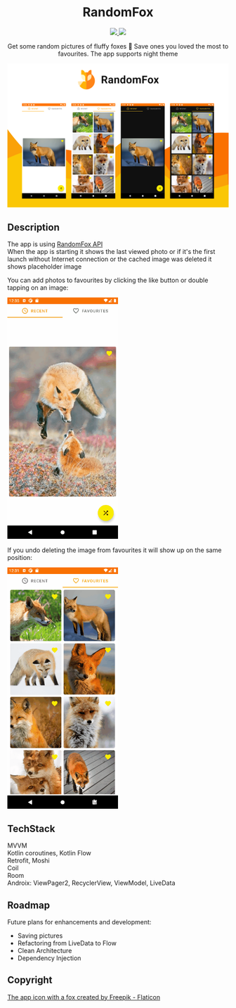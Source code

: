 <h1 align="center">RandomFox</h1>
<p align="center">
  <a href="https://github.com/taasonei/RandomFox/blob/master/README.ru.md">
    <img src="https://img.shields.io/badge/%D1%8F%D0%B7%D1%8B%D0%BA-%D1%80%D1%83%D1%81%D1%81%D0%BA%D0%B8%D0%B9-orange" />
  </a>
  <a href="https://github.com/taasonei/RandomFox/blob/master/README.md">
    <img src="https://img.shields.io/badge/lang-en-yellow" />
  </a>
</p>
<p align="center">
Get some random pictures of fluffy foxes 🦊 Save ones you loved the most to favourites. The app supports night theme
</p>
<p align="center">
<img src="https://github.com/taasonei/RandomFox/blob/master/demo/demo_screens.png">
</p>

## Description
The app is using [RandomFox API](https://github.com/xinitrc-dev/randomfox.ca)  
When the app is starting it shows the last viewed photo or if it's the first launch without Internet connection or the cached image was deleted it shows placeholder image  
  
You can add photos to favourites by clicking the like button or double tapping on an image:  
  
<img src=https://github.com/taasonei/RandomFox/blob/master/demo/demo_like.gif width=50% height=50%>  
 
If you undo deleting the image from favourites it will show up on the same position:  

<img src=https://github.com/taasonei/RandomFox/blob/master/demo/demo_delete_from_favourites.gif width=50% height=50%>  

## TechStack
MVVM  
Kotlin coroutines, Kotlin Flow  
Retrofit, Moshi  
Coil  
Room  
Androix: ViewPager2, RecyclerView, ViewModel, LiveData  

## Roadmap
Future plans for enhancements and development:  
- Saving pictures
- Refactoring from LiveData to Flow  
- Clean Architecture  
- Dependency Injection  

## Copyright
<a href="https://www.flaticon.com/free-icons/fox" title="fox icons">The app icon with a fox created by Freepik - Flaticon</a>
